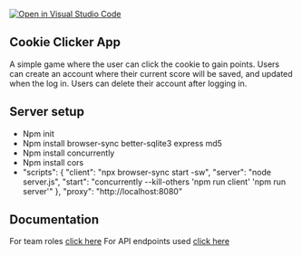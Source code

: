 [![Open in Visual Studio Code](https://classroom.github.com/assets/open-in-vscode-f059dc9a6f8d3a56e377f745f24479a46679e63a5d9fe6f495e02850cd0d8118.svg)](https://classroom.github.com/online_ide?assignment_repo_id=6356164&assignment_repo_type=AssignmentRepo)
## Cookie Clicker App

A simple game where the user can click the cookie to gain points. Users can create an account where their current score will be saved, and updated when the log in. Users can delete their account after logging in.

## Server setup
- Npm init
- Npm install browser-sync better-sqlite3 express md5
- Npm install concurrently
- Npm install cors
- "scripts": {
    "client": "npx browser-sync start -sw",
    "server": "node server.js",
    "start": "concurrently --kill-others 'npm run client' 'npm run server'"
  },
    "proxy": "http://localhost:8080"


## Documentation
For team roles [click here](https://github.com/jdmar3-comp426/a99-the-tyrannacodus-hex-s-1/blob/main/docs/teamRoles.md)
For API endpoints used [click here](https://github.com/jdmar3-comp426/a99-the-tyrannacodus-hex-s-1/blob/main/docs/endpointsList.md)

